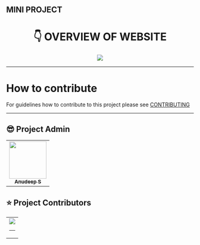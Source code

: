 ## MINI PROJECT


<h1 align="center"> 👇 OVERVIEW OF WEBSITE </h1>

<p align="center">
  <img style='border:2px solid #FFFFFF' src="/src/assets/datavis.gif">
</p>

---

# How to contribute
For guidelines how to contribute to this project please see [CONTRIBUTING](CONTRIBUTING.md)

---

## 😎 Project Admin

<table>
  <tr>
<td align="center"><a href="https://github.com/Anudeep-313"><img src="https://avatars.githubusercontent.com/u/84098720?v=4" width="100px;" alt=""/><br /><sub><b>Anudeep S</b></sub></a></td>
  </tr>
</table>

## ⭐ Project Contributors
<table align="center">
<tr>
<td>
<a href="https://github.com/Anudeep-313/mini-project/graphs/contributors" align="center">
  <img src="https://contrib.rocks/image?repo=Anudeep-313/mini-project" /> 
</a>

---
